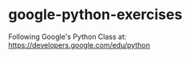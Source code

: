 google-python-exercises
=======================
Following Google's Python Class at: https://developers.google.com/edu/python
